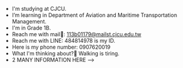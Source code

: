 - I'm studying at CJCU.
- I’m learning in Department of Aviation and Maritime Transportation Management. 
- I'm in Grade 1B.
- Reach me with mail📩: 113b01179@mailst.cjcu.edu.tw
- Reach me with LINE: 484814978 is my ID.
- Here is my phone number: 0907620019 
- What I'm thinking about?💭 Walking is tiring.
- 2 MANY INFORMATION HERE
--> 
